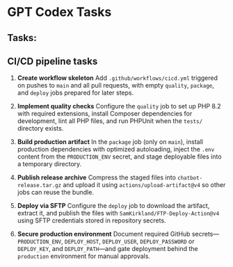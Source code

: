 # GPT Codex Tasks

## Tasks:
## CI/CD pipeline tasks
1. **Create workflow skeleton**
   Add `.github/workflows/cicd.yml` triggered on pushes to `main` and all pull requests, with empty `quality`, `package`, and `deploy` jobs prepared for later steps.

2. **Implement quality checks**
   Configure the `quality` job to set up PHP 8.2 with required extensions, install Composer dependencies for development, lint all PHP files, and run PHPUnit when the `tests/` directory exists.

3. **Build production artifact**
   In the `package` job (only on `main`), install production dependencies with optimized autoloading, inject the `.env` content from the `PRODUCTION_ENV` secret, and stage deployable files into a temporary directory.

4. **Publish release archive**
   Compress the staged files into `chatbot-release.tar.gz` and upload it using `actions/upload-artifact@v4` so other jobs can reuse the bundle.

5. **Deploy via SFTP**
   Configure the `deploy` job to download the artifact, extract it, and publish the files with `SamKirkland/FTP-Deploy-Action@v4` using SFTP credentials stored in repository secrets.

6. **Secure production environment**
   Document required GitHub secrets—`PRODUCTION_ENV`, `DEPLOY_HOST`, `DEPLOY_USER`, `DEPLOY_PASSWORD` or `DEPLOY_KEY`, and `DEPLOY_PATH`—and gate deployment behind the `production` environment for manual approvals.

   



